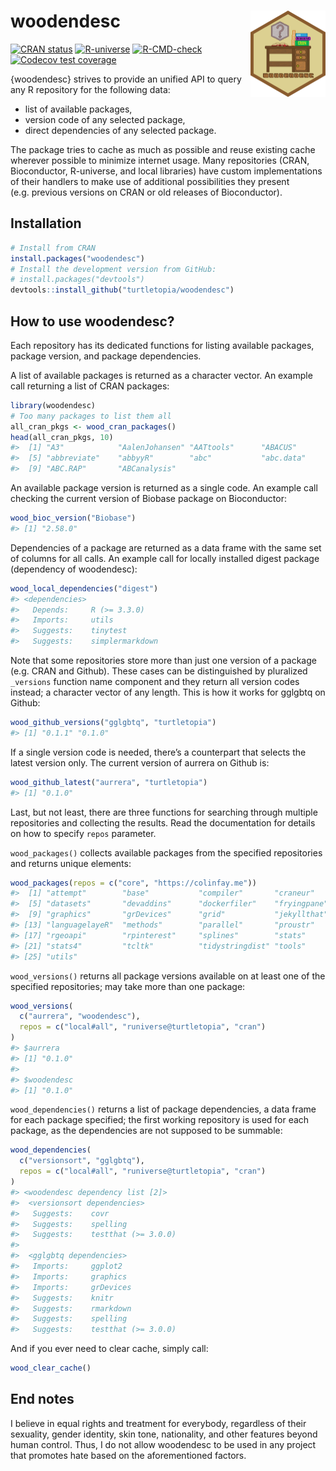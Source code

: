 
<!-- README.md is generated from README.Rmd. Please edit that file -->

# woodendesc <a href="https://turtletopia.github.io/woodendesc/"><img src="man/figures/logo.png" align="right" height="138" /></a>

<!-- badges: start -->

[![CRAN
status](https://www.r-pkg.org/badges/version-last-release/woodendesc)](https://CRAN.R-project.org/package=woodendesc)
[![R-universe](https://turtletopia.r-universe.dev/badges/woodendesc)](https://turtletopia.r-universe.dev)
[![R-CMD-check](https://github.com/turtletopia/woodendesc/workflows/R-CMD-check/badge.svg)](https://github.com/turtletopia/woodendesc/actions)
[![Codecov test
coverage](https://codecov.io/gh/turtletopia/woodendesc/branch/master/graph/badge.svg)](https://app.codecov.io/gh/turtletopia/woodendesc?branch=master)
<!-- badges: end -->

{woodendesc} strives to provide an unified API to query any R repository
for the following data:

- list of available packages,
- version code of any selected package,
- direct dependencies of any selected package.

The package tries to cache as much as possible and reuse existing cache
wherever possible to minimize internet usage. Many repositories (CRAN,
Bioconductor, R-universe, and local libraries) have custom
implementations of their handlers to make use of additional
possibilities they present (e.g. previous versions on CRAN or old
releases of Bioconductor).

## Installation

``` r
# Install from CRAN
install.packages("woodendesc")
# Install the development version from GitHub:
# install.packages("devtools")
devtools::install_github("turtletopia/woodendesc")
```

## How to use woodendesc?

Each repository has its dedicated functions for listing available
packages, package version, and package dependencies.

A list of available packages is returned as a character vector. An
example call returning a list of CRAN packages:

``` r
library(woodendesc)
# Too many packages to list them all
all_cran_pkgs <- wood_cran_packages()
head(all_cran_pkgs, 10)
#>  [1] "A3"            "AalenJohansen" "AATtools"      "ABACUS"       
#>  [5] "abbreviate"    "abbyyR"        "abc"           "abc.data"     
#>  [9] "ABC.RAP"       "ABCanalysis"
```

An available package version is returned as a single code. An example
call checking the current version of Biobase package on Bioconductor:

``` r
wood_bioc_version("Biobase")
#> [1] "2.58.0"
```

Dependencies of a package are returned as a data frame with the same set
of columns for all calls. An example call for locally installed digest
package (dependency of woodendesc):

``` r
wood_local_dependencies("digest")
#> <dependencies>
#>   Depends:     R (>= 3.3.0)
#>   Imports:     utils
#>   Suggests:    tinytest
#>   Suggests:    simplermarkdown
```

Note that some repositories store more than just one version of a
package (e.g. CRAN and Github). These cases can be distinguished by
pluralized `_versions` function name component and they return all
version codes instead; a character vector of any length. This is how it
works for gglgbtq on Github:

``` r
wood_github_versions("gglgbtq", "turtletopia")
#> [1] "0.1.1" "0.1.0"
```

If a single version code is needed, there’s a counterpart that selects
the latest version only. The current version of aurrera on Github is:

``` r
wood_github_latest("aurrera", "turtletopia")
#> [1] "0.1.0"
```

Last, but not least, there are three functions for searching through
multiple repositories and collecting the results. Read the documentation
for details on how to specify `repos` parameter.

`wood_packages()` collects available packages from the specified
repositories and returns unique elements:

``` r
wood_packages(repos = c("core", "https://colinfay.me"))
#>  [1] "attempt"        "base"           "compiler"       "craneur"       
#>  [5] "datasets"       "devaddins"      "dockerfiler"    "fryingpane"    
#>  [9] "graphics"       "grDevices"      "grid"           "jekyllthat"    
#> [13] "languagelayeR"  "methods"        "parallel"       "proustr"       
#> [17] "rgeoapi"        "rpinterest"     "splines"        "stats"         
#> [21] "stats4"         "tcltk"          "tidystringdist" "tools"         
#> [25] "utils"
```

`wood_versions()` returns all package versions available on at least one
of the specified repositories; may take more than one package:

``` r
wood_versions(
  c("aurrera", "woodendesc"),
  repos = c("local#all", "runiverse@turtletopia", "cran")
)
#> $aurrera
#> [1] "0.1.0"
#> 
#> $woodendesc
#> [1] "0.1.0"
```

`wood_dependencies()` returns a list of package dependencies, a data
frame for each package specified; the first working repository is used
for each package, as the dependencies are not supposed to be summable:

``` r
wood_dependencies(
  c("versionsort", "gglgbtq"),
  repos = c("local#all", "runiverse@turtletopia", "cran")
)
#> <woodendesc dependency list [2]>
#>  <versionsort dependencies>
#>   Suggests:    covr
#>   Suggests:    spelling
#>   Suggests:    testthat (>= 3.0.0)
#> 
#>  <gglgbtq dependencies>
#>   Imports:     ggplot2
#>   Imports:     graphics
#>   Imports:     grDevices
#>   Suggests:    knitr
#>   Suggests:    rmarkdown
#>   Suggests:    spelling
#>   Suggests:    testthat (>= 3.0.0)
```

And if you ever need to clear cache, simply call:

``` r
wood_clear_cache()
```

## End notes

I believe in equal rights and treatment for everybody, regardless of
their sexuality, gender identity, skin tone, nationality, and other
features beyond human control. Thus, I do not allow woodendesc to be
used in any project that promotes hate based on the aforementioned
factors.
